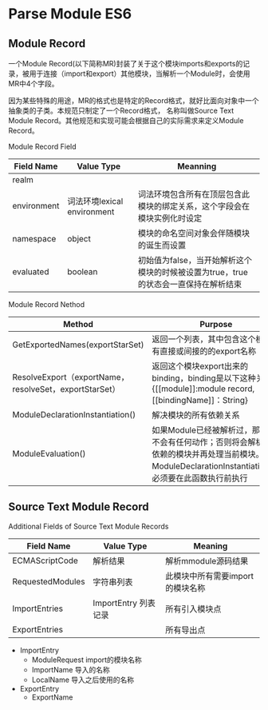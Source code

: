 # Parse Module ES6

## Module Record
一个Module Record(以下简称MR)封装了关于这个模块imports和exports的记录，被用于连接（import和export）其他模块，当解析一个Module时，会使用MR中4个字段。

因为某些特殊的用途，MR的格式也是特定的Record格式，就好比面向对象中一个抽象类的子类。本规范只制定了一个Record格式， 名称叫做Source Text Module Record。其他规范和实现可能会根据自己的实际需求来定义Module Record。

Module Record Field

Field Name|Value Type | Meanning|
-----|-----|-----|
realm|||说明module在哪里创建的|
environment|词法环境lexical environment|词法环境包含所有在顶层包含此模块的绑定关系，这个字段会在<br>模块实例化时设定|
namespace|object|模块的命名空间对象会伴随模块的诞生而设置|
evaluated|boolean| 初始值为false，当开始解析这个模块的时候被设置为true，true的状态会一直保持在解析结束|

Module Record Nethod

Method|Purpose|
-----|-----|
GetExportedNames(exportStarSet)|返回一个列表，其中包含这个模块所有直接或间接的的export名称|
ResolveExport（exportName，resolveSet，exportStarSet）|返回这个模块export出来的binding，binding是以下这种关系{[[module]]:module record,[[bindingName]]：String} |
ModuleDeclarationInstantiation()|解决模块的所有依赖关系|
ModuleEvaluation()|如果Module已经被解析过，那么将不会有任何动作；否则将会解析所有依赖的模块并再处理当前模块。ModuleDeclarationInstantiation(）必须要在此函数执行前执行 |


## Source Text Module Record

Additional Fields of Source Text Module Records

Field Name| Value Type| Meaning|
---------|----------|---------|
ECMAScriptCode| 解析结果|解析mmodule源码结果|
RequestedModules|字符串列表| 此模块中所有需要import的模块名称|
ImportEntries| ImportEntry 列表记录| 所有引入模块点|
ExportEntries|        |所有导出点|

- ImportEntry
	- ModuleRequest  import的模块名称
	- ImportName     导入的名称
	- LocalName 		导入之后使用的名称
- ExportEntry
	- ExportName     

